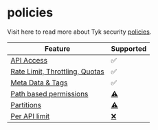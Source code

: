 # policies

Visit here to read more about Tyk security [policies](https://tyk.io/getting-started/key-concepts/what-is-a-security-policy/).


| Feature  | Supported |
| ----------- | --------- |
| [API Access](./policies/api_access.md) | ✅ |
| [Rate Limit, Throttling, Quotas](./policies/ratelimit.md) | ✅ |
| [Meta Data & Tags](./policies/metadata_tags.md) | ✅ |
| [Path based permissions](./policies/path_based_permissions.md) | [⚠️](# "Requires testing") |
| [Partitions](./policies/partitions.md) | [⚠️](# "Requires testing") |
| [Per API limit](./policies/per_api_limit.md) | [❌](https://github.com/TykTechnologies/tyk-operator/issues/66) |
